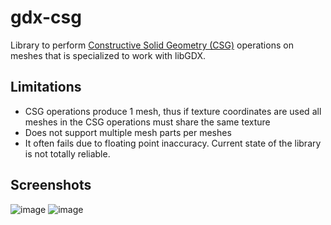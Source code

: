 # gdx-csg

Library to perform [Constructive Solid Geometry (CSG)](https://en.wikipedia.org/wiki/Constructive_solid_geometry) operations on meshes that is specialized to work with libGDX.

## Limitations

  - CSG operations produce 1 mesh, thus if texture coordinates are used all meshes in the CSG operations must share the same texture
  - Does not support multiple mesh parts per meshes
  - It often fails due to floating point inaccuracy. Current state of the library is not totally reliable.

## Screenshots

![image](https://github.com/user-attachments/assets/5aa40ba2-4250-4f90-a341-b196566ecc86)
![image](https://github.com/user-attachments/assets/f3a6f310-1cb1-454e-862a-0596699b5df8)
